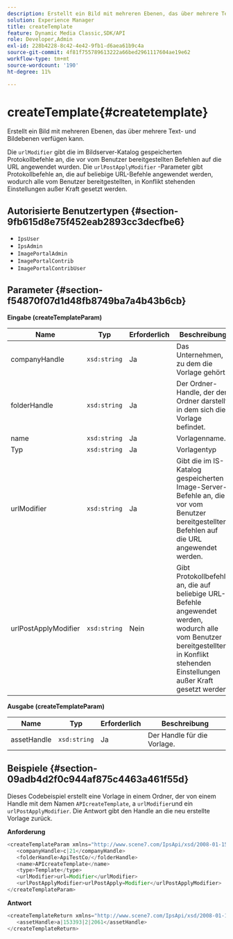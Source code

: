 ```yaml
---
description: Erstellt ein Bild mit mehreren Ebenen, das über mehrere Text- und Bildebenen verfügen kann.
solution: Experience Manager
title: createTemplate
feature: Dynamic Media Classic,SDK/API
role: Developer,Admin
exl-id: 228b4228-8c42-4e42-9fb1-d6aea61b9c4a
source-git-commit: 4f81f755789613222a66bed2961117604ae19e62
workflow-type: tm+mt
source-wordcount: '190'
ht-degree: 11%

---
```


# createTemplate{#createtemplate}

Erstellt ein Bild mit mehreren Ebenen, das über mehrere Text- und Bildebenen verfügen kann.

Die `urlModifier` gibt die im Bildserver-Katalog gespeicherten Protokollbefehle an, die vor vom Benutzer bereitgestellten Befehlen auf die URL angewendet wurden. Die `urlPostApplyModifier` -Parameter gibt Protokollbefehle an, die auf beliebige URL-Befehle angewendet werden, wodurch alle vom Benutzer bereitgestellten, in Konflikt stehenden Einstellungen außer Kraft gesetzt werden.

## Autorisierte Benutzertypen {#section-9fb615d8e75f452eab2893cc3decfbe6}

* `IpsUser`
* `IpsAdmin`
* `ImagePortalAdmin`
* `ImagePortalContrib`
* `ImagePortalContribUser`

## Parameter {#section-f54870f07d1d48fb8749ba7a4b43b6cb}

**Eingabe (createTemplateParam)**

| Name | Typ | Erforderlich | Beschreibung |
|---|---|---|---|
| companyHandle | `xsd:string` | Ja | Das Unternehmen, zu dem die Vorlage gehört. |
| folderHandle | `xsd:string` | Ja | Der Ordner-Handle, der den Ordner darstellt, in dem sich die Vorlage befindet. |
| name | `xsd:string` | Ja | Vorlagenname. |
| Typ | `xsd:string` | Ja | Vorlagentyp |
| urlModifier | `xsd:string` | Ja | Gibt die im IS-Katalog gespeicherten Image-Server-Befehle an, die vor vom Benutzer bereitgestellten Befehlen auf die URL angewendet werden. |
| urlPostApplyModifier | `xsd:string` | Nein | Gibt Protokollbefehle an, die auf beliebige URL-Befehle angewendet werden, wodurch alle vom Benutzer bereitgestellten, in Konflikt stehenden Einstellungen außer Kraft gesetzt werden. |

**Ausgabe (createTemplateParam)**

| Name | Typ | Erforderlich | Beschreibung |
|---|---|---|---|
| assetHandle | `xsd:string` | Ja | Der Handle für die Vorlage. |

## Beispiele {#section-09adb4d2f0c944af875c4463a461f55d}

Dieses Codebeispiel erstellt eine Vorlage in einem Ordner, der von einem Handle mit dem Namen `APIcreateTemplate`, a `urlModifier`und ein `urlPostApplyModifier`. Die Antwort gibt den Handle an die neu erstellte Vorlage zurück.

**Anforderung**

```java
<createTemplateParam xmlns="http://www.scene7.com/IpsApi/xsd/2008-01-15">
   <companyHandle>c|21</companyHandle>
   <folderHandle>ApiTestCo/</folderHandle>
   <name>APIcreateTemplate</name>
   <type>Template</type>
   <urlModifier>url=Modifier</urlModifier>
   <urlPostApplyModifier>urlPostApply=Modifier</urlPostApplyModifier>
</createTemplateParam>
```

**Antwort**

```java
<createTemplateReturn xmlns="http://www.scene7.com/IpsApi/xsd/2008-01-15">
   <assetHandle>a|153393|2|2061</assetHandle>
</createTemplateReturn>
```
